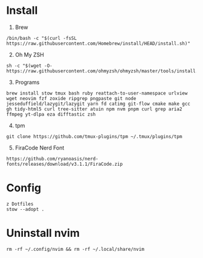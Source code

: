 # Install

1. Brew

```
/bin/bash -c "$(curl -fsSL https://raw.githubusercontent.com/Homebrew/install/HEAD/install.sh)"
```

2. Oh My ZSH

```
sh -c "$(wget -O- https://raw.githubusercontent.com/ohmyzsh/ohmyzsh/master/tools/install.sh)"
```

3. Programs

```
brew install stow tmux bash ruby reattach-to-user-namespace urlview wget neovim fzf zoxide ripgrep pngpaste git node jesseduffield/lazygit/lazygit yarn fd catimg git-flow cmake make gcc gh tidy-html5 curl tree-sitter atuin npm nvm pnpm curl grep aria2 ffmpeg yt-dlpa eza difftastic zsh
```

4. tpm

```
git clone https://github.com/tmux-plugins/tpm ~/.tmux/plugins/tpm
```

5. FiraCode Nerd Font

```
https://github.com/ryanoasis/nerd-fonts/releases/download/v3.1.1/FiraCode.zip
```

# Config

```
z Dotfiles
stow --adopt .
```

# Uninstall nvim

```
rm -rf ~/.config/nvim && rm -rf ~/.local/share/nvim
```

